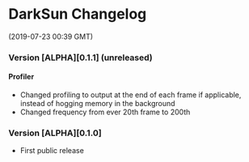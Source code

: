 # DarkSun Changelog
(2019-07-23 00:39 GMT)

### Version [ALPHA][0.1.1] (unreleased)
#### Profiler
 - Changed profiling to output at the end of each frame if applicable, instead of hogging memory in the background
 - Changed frequency from ever 20th frame to 200th

### Version [ALPHA][0.1.0]

 - First public release